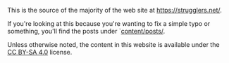This is the source of the majority of the web site at https://strugglers.net/.

If you're looking at this because you're wanting to fix a simple typo or
something, you'll find the posts under `[content/posts/](content/posts/).

Unless otherwise noted, the content in this website is available under the
[CC BY-SA 4.0](https://creativecommons.org/licenses/by-sa/4.0/) license.
